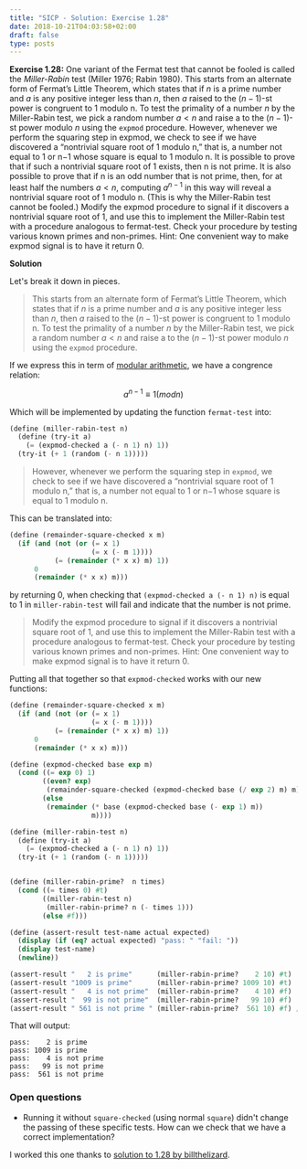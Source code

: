 ```yaml
---
title: "SICP - Solution: Exercise 1.28"
date: 2018-10-21T04:03:58+02:00
draft: false
type: posts
---
```


**Exercise 1.28:** One variant of the Fermat test that cannot be fooled is called the _Miller-Rabin_ test (Miller 1976; Rabin 1980). This starts from an alternate form of Fermat’s Little Theorem, which states that if $n$ is a prime number and $a$ is any positive integer less than $n$, then $a$ raised to the $(n−1)$-st power is congruent to 1 modulo n. To test the primality of a number $n$ by the Miller-Rabin test, we pick a random number ${a<n}$ and raise a to the ${(n-1)}$-st power modulo $n$ using the `expmod` procedure. However, whenever we perform the squaring step in expmod, we check to see if we have discovered a “nontrivial square root of 1 modulo n,” that is, a number not equal to 1 or n−1 whose square is equal to 1 modulo n. It is possible to prove that if such a nontrivial square root of 1 exists, then n is not prime. It is also possible to prove that if n is an odd number that is not prime, then, for at least half the numbers $a<n$, computing $a^{n-1}$ in this way will reveal a nontrivial square root of 1 modulo n. (This is why the Miller-Rabin test cannot be fooled.) Modify the expmod procedure to signal if it discovers a nontrivial square root of 1, and use this to implement the Miller-Rabin test with a procedure analogous to fermat-test. Check your procedure by testing various known primes and non-primes. Hint: One convenient way to make expmod signal is to have it return 0.

**Solution**

Let's break it down in pieces.

> This starts from an alternate form of Fermat’s Little Theorem, which states that if $n$ is a prime number and $a$ is any positive integer less than $n$, then $a$ raised to the $(n−1)$-st power is congruent to 1 modulo n. To test the primality of a number $n$ by the Miller-Rabin test, we pick a random number ${a<n}$ and raise a to the ${(n-1)}$-st power modulo $n$ using the `expmod` procedure.

If we express this in term of [modular arithmetic](https://en.wikipedia.org/wiki/Modular_arithmetic), we have a congrence relation:

$$a^{n-1}\equiv1 (mod n)$$

Which will be implemented by updating the function `fermat-test` into:

```scheme
(define (miller-rabin-test n)
  (define (try-it a)
    (= (expmod-checked a (- n 1) n) 1))
  (try-it (+ 1 (random (- n 1)))))
```

> However, whenever we perform the squaring step in `expmod`, we check to see if we have discovered a “nontrivial square root of 1 modulo n,” that is, a number not equal to 1 or n−1 whose square is equal to 1 modulo n.

This can be translated into:

```scheme
(define (remainder-square-checked x m)
  (if (and (not (or (= x 1)
                    (= x (- m 1))))
           (= (remainder (* x x) m) 1))
      0
      (remainder (* x x) m)))
```

by returning 0, when checking that `(expmod-checked a (- n 1) n)` is equal to 1 in `miller-rabin-test` will fail and indicate that the number is not prime.

> Modify the expmod procedure to signal if it discovers a nontrivial square root of 1, and use this
> to implement the Miller-Rabin test with a procedure analogous to fermat-test. Check your procedure
> by testing various known primes and non-primes. Hint: One convenient way to make expmod signal is
> to have it return 0.

Putting all that together so that `expmod-checked` works with our new functions:

```scheme
(define (remainder-square-checked x m)
  (if (and (not (or (= x 1)
                    (= x (- m 1))))
           (= (remainder (* x x) m) 1))
      0
      (remainder (* x x) m)))

(define (expmod-checked base exp m)
  (cond ((= exp 0) 1)
        ((even? exp)
         (remainder-square-checked (expmod-checked base (/ exp 2) m) m))
        (else
         (remainder (* base (expmod-checked base (- exp 1) m))
                    m))))

(define (miller-rabin-test n)
  (define (try-it a)
    (= (expmod-checked a (- n 1) n) 1))
  (try-it (+ 1 (random (- n 1)))))


(define (miller-rabin-prime?  n times)
  (cond ((= times 0) #t)
        ((miller-rabin-test n)
         (miller-rabin-prime? n (- times 1)))
        (else #f)))

(define (assert-result test-name actual expected)
  (display (if (eq? actual expected) "pass: " "fail: "))
  (display test-name)
  (newline))

(assert-result "   2 is prime"      (miller-rabin-prime?    2 10) #t)
(assert-result "1009 is prime"      (miller-rabin-prime? 1009 10) #t)
(assert-result "   4 is not prime"  (miller-rabin-prime?    4 10) #f)
(assert-result "  99 is not prime"  (miller-rabin-prime?   99 10) #f)
(assert-result " 561 is not prime " (miller-rabin-prime?  561 10) #f) ; (Carmichael number)
```

That will output:

```
pass:    2 is prime
pass: 1009 is prime
pass:    4 is not prime
pass:   99 is not prime
pass:  561 is not prime
```

### Open questions

- Running it without `square-checked` (using normal `square`) didn't change the passing of these specific tests. How can we check that we have a correct implementation?

I worked this one thanks to [solution to 1.28 by billthelizard](http://www.billthelizard.com/2010/03/sicp-exercise-128-miller-rabin-test.html).
